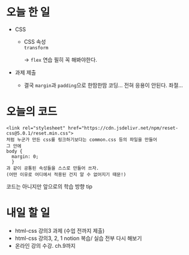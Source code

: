 # 오늘 한 일

- CSS
  - CSS 속성  
    `transform`  

    -> `flex` 연습 필히 꼭 해봐야한다. 

- 과제 제출
  - 결국 `margin`과 `padding`으로 한땀한땀 코딩... 전혀 응용이 안된다. 좌절...  
  

# 오늘의 코드

```
<link rel="stylesheet" href="https://cdn.jsdelivr.net/npm/reset-css@5.0.1/reset.min.css"> 
처럼 누군가 만든 css를 링크하기보다는 common.css 등의 파일을 만들어 
그 안에 
body {
  margin: 0;
  }
과 같이 공통된 속성들을 스스로 만들어 쓰자.
(어떤 이유로 어디에서 적용된 건지 알 수 없어지기 때문!)
```
코드는 아니지만 앞으로의 학습 방향 tip

# 내일 할 일

- html-css 강의3 과제 (수업 전까지 제출)
- html-css 강의3, 2, 1 notion 복습/ 실습 전부 다시 해보기
- 온라인 강의 수강. ch.9까지 

